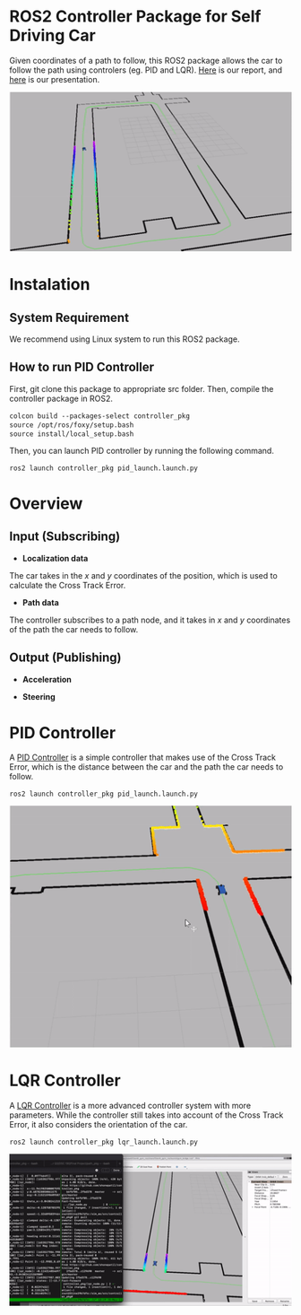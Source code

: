 # ROS2 Controller Package for Self Driving Car

Given coordinates of a path to follow, this ROS2 package allows the car to follow the path using controlers (eg. PID and LQR). [Here](https://docs.google.com/document/d/1p193sd0xH9MkXmNO3VeS7I8w-1QvZ5OEhzpqFabwr0k/edit?usp=sharing) is our report, and [here](https://docs.google.com/presentation/d/1H5FHX5CmrK70eJTGlJmzeryEGKBkP8fqUc0uEpG2vxo/edit?usp=sharing) is our presentation.

![PID Controller GIF](./recordings/Robocar_Going_Around_Fast.gif)

# Instalation

## System Requirement

We recommend using Linux system to run this ROS2 package.

## How to run PID Controller

First, git clone this package to appropriate src folder. Then, compile the controller package in ROS2.
```
colcon build --packages-select controller_pkg
source /opt/ros/foxy/setup.bash
source install/local_setup.bash
```
Then, you can launch PID controller by running the following command.
```
ros2 launch controller_pkg pid_launch.launch.py
```

# Overview

## Input (Subscribing)

- **Localization data**

The car takes in the $x$ and $y$ coordinates of the position, which is used to calculate the Cross Track Error.

- **Path data**

The controller subscribes to a path node, and it takes in $x$ and $y$ coordinates of the path the car needs to follow.

## Output (Publishing)

- **Acceleration**

- **Steering**

# PID Controller

A [PID Controller](https://en.wikipedia.org/wiki/PID_controller#:~:text=A%20proportional%E2%80%93integral%E2%80%93derivative%20controller,continuously%20calculates%20an%20error%20value) is a simple controller that makes use of the Cross Track Error, which is the distance between the car and the path the car needs to follow.

```
ros2 launch controller_pkg pid_launch.launch.py
```

![PID Controller Left Turn](./recordings/Robocar_Left_Turn.gif)

# LQR Controller

A [LQR Controller](https://en.wikipedia.org/wiki/Linear%E2%80%93quadratic_regulator) is a more advanced controller system with more parameters. While the controller still takes into account of the Cross Track Error, it also considers the orientation of the car.

```
ros2 launch controller_pkg lqr_launch.launch.py
```

![LQR Controller GIF](./recordings/LQRF1TENTH.gif)
